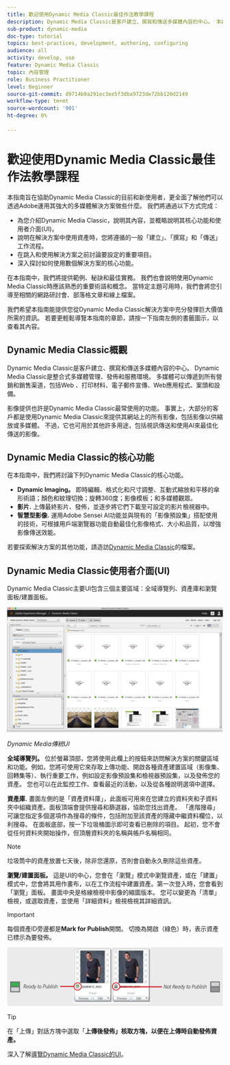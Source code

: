 ```yaml
---
title: 歡迎使用Dynamic Media Classic最佳作法教學課程
description: Dynamic Media Classic是客戶建立、撰寫和傳送多媒體內容的中心。 本最佳實務教學課程旨在協助Dynamic Media Classic的目前和新使用者，更全面了解他們可以透過Adobe運用這項功能強大的多媒體解決方案做些什麼。 在本教學課程中，您將了解Dynamic Media Classic是什麼，並簡要了解其核心功能和使用者介面。
sub-product: dynamic-media
doc-type: tutorial
topics: best-practices, development, authoring, configuring
audience: all
activity: develop, use
feature: Dynamic Media Classic
topic: 內容管理
role: Business Practitioner
level: Beginner
source-git-commit: d9714b9a291ec3ee5f3dba9723de72bb120d2149
workflow-type: tm+mt
source-wordcount: '901'
ht-degree: 0%

---
```



# 歡迎使用Dynamic Media Classic最佳作法教學課程

本指南旨在協助Dynamic Media Classic的目前和新使用者，更全面了解他們可以透過Adobe運用其強大的多媒體解決方案做些什麼。 我們將通過以下方式完成：

- 為您介紹Dynamic Media Classic，說明其內容，並概略說明其核心功能和使用者介面(UI)。
- 說明在解決方案中使用資產時，您將遵循的一般「建立」、「撰寫」和「傳送」工作流程。
- 在跳入和使用解決方案之前討論要設定的重要項目。
- 深入探討如何使用數個解決方案的核心功能。

在本指南中，我們將提供範例、秘訣和最佳實務。 我們也會說明使用Dynamic Media Classic時應該熟悉的重要術語和概念。 當特定主題可用時，我們會將您引導至相關的網路研討會、部落格文章和線上檔案。

我們希望本指南能提供您從Dynamic Media Classic解決方案中充分發揮巨大價值所需的資訊。 若要更輕鬆導覽本指南的章節，請按一下指南左側的書籤圖示，以查看其內容。

## Dynamic Media Classic概觀

Dynamic Media Classic是客戶建立、撰寫和傳送多媒體內容的中心。 Dynamic Media Classic是整合式多媒體管理、發佈和服務環境。 多媒體可以傳遞到所有營銷和銷售渠道，包括Web 、打印材料、電子郵件宣傳、Web應用程式、案頭和設備。

影像提供也許是Dynamic Media Classic最常使用的功能。 事實上，大部分的客戶都是使用Dynamic Media Classic來提供其網站上的所有影像，包括影像以供縮放或多媒體。 不過，它也可用於其他許多用途，包括視訊傳送和使用AI來最佳化傳送的影像。

## Dynamic Media Classic的核心功能

在本指南中，我們將討論下列Dynamic Media Classic的核心功能。

- **Dynamic Imaging。** 即時編輯、格式化和尺寸調整、互動式縮放和平移的傘形術語；顏色和紋理切換；旋轉360度；影像模板；和多媒體觀眾。
- **影片.** 上傳最終影片、發佈，並逐步將它們下載至可設定的影片檢視器中。
- **智慧型影像.** 運用Adobe Sensei AI功能並與現有的「影像預設集」搭配使用的技術，可根據用戶端瀏覽器功能自動最佳化影像格式、大小和品質，以增強影像傳送效能。

若要探索解決方案的其他功能，請造訪[Dynamic Media Classic](https://docs.adobe.com/content/help/en/dynamic-media-classic/using/intro/introduction.html)的檔案。

## Dynamic Media Classic使用者介面(UI)

Dynamic Media Classic主要UI包含三個主要區域：全域導覽列、資產庫和瀏覽面板/建置面板。

![影像](assets/overview/overview-dmc-ui-ew.png)

_Dynamic Media傳統UI_

**全域導覽列。** 位於螢幕頂部，您將使用此欄上的按鈕來訪問解決方案的關鍵區域和功能。例如，您將可使用它來存取上傳功能、開啟各種資產建置區域（影像集、回轉集等）、執行重要工作，例如設定影像預設集和檢視器預設集，以及發佈您的資產。 您也可以在此監控工作、查看最近的活動，以及從各種說明選項中選擇。

**資產庫.** 畫面左側的是「資產資料庫」，此面板可用來在您建立的資料夾和子資料夾中組織資產。面板頂端會提供搜尋和篩選器，協助您找出資產。 「進階搜尋」可讓您指定多個選項作為搜尋的條件，包括附加至該資產的隱藏中繼資料欄位，以利搜尋。 在面板底部，按一下垃圾桶圖示即可查看已刪除的項目。 起初，您不會從任何資料夾開始操作，但頂層資料夾的名稱與帳戶名稱相同。

>[!NOTE]
>
>垃圾筒中的資產放置七天後，除非您還原，否則會自動永久刪除這些資產。

**瀏覽/建置面板。** 這是UI的中心，您會在「瀏覽」模式中瀏覽資產，或在「建置」模式中，您會將其用作畫布，以在工作流程中建置資產。第一次登入時，您會看到「瀏覽」面板。 畫面中央是格線檢視中影像的縮圖版本。 您可以變更為「清單」檢視，或選取資產，並使用「詳細資料」檢視檢視其詳細資訊。

>[!IMPORTANT]
>
>每個資產ID旁邊都是&#x200B;**Mark for Publish**&#x200B;開關。 切換為開啟（綠色）時，表示資產已標示為要發佈。

![影像](assets/overview/overview-mark-for-publish.png)

>[!TIP]
>
>在「上傳」對話方塊中選取「**上傳後發佈」核取方塊，以便在上傳時自動發佈資產。**

深入了解[導覽Dynamic Media Classic的UI](https://docs.adobe.com/content/help/en/dynamic-media-classic/using/getting-started/navigation-basics.html)。
